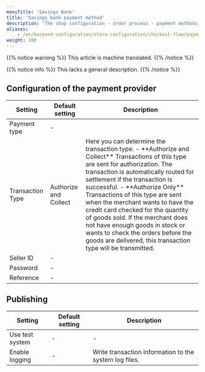 ```yaml
---
menuTitle: 'Savings Bank'
title: 'Savings bank payment method'
description: 'The shop configuration - order process - payment methods - savings bank.'
aliases:
    - /en/backend-configuration/store-configuration/checkout-flow/payment-methods/payment-method-sparkasse/
weight: 180
---
```


{{% notice warning %}}
This article is machine translated.
{{% /notice %}}

{{% notice info %}}
This lacks a general description.
{{% /notice %}}


## Configuration of the payment provider

<table><thead><tr><th>Setting</th> <th>Default setting</th> <th>Description</th> </tr></thead><tbody><tr><td>Payment type</td> <td>-</td> <td></td> </tr><tr><td>Transaction Type</td> <td>Authorize and Collect</td> <td>Here you can determine the transaction type. - **Authorize and Collect** Transactions of this type are sent for authorization. The transaction is automatically routed for settlement if the transaction is successful.
- **Authorize Only** Transactions of this type are sent when the merchant wants to have the credit card checked for the quantity of goods sold. If the merchant does not have enough goods in stock or wants to check the orders before the goods are delivered, this transaction type will be transmitted.
</td> </tr><tr><td>Seller ID</td> <td>-</td> <td></td> </tr><tr><td>Password</td> <td>-</td> <td></td> </tr><tr><td>Reference</td> <td>-</td> <td></td></tr></tbody></table>


## Publishing

|     Setting     | Default setting |                      Description                       |
|-----------------|-----------------|--------------------------------------------------------|
| Use test system | -               | -                                                      |
| Enable logging  | -               | Write transaction information to the system log files. |
